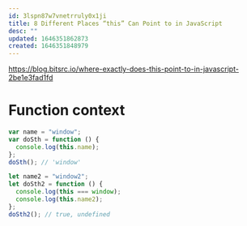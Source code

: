 ```yaml
---
id: 3lspn87w7vnetrruly0x1ji
title: 8 Different Places “this” Can Point to in JavaScript
desc: ""
updated: 1646351862873
created: 1646351848979
---
```


https://blog.bitsrc.io/where-exactly-does-this-point-to-in-javascript-2be1e3fad1fd

# Function context

```javascript
var name = "window";
var doSth = function () {
  console.log(this.name);
};
doSth(); // 'window'
```

```javascript
let name2 = "window2";
let doSth2 = function () {
  console.log(this === window);
  console.log(this.name2);
};
doSth2(); // true, undefined
```
